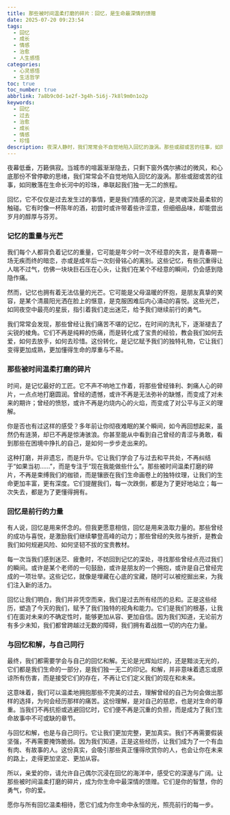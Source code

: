 ```yaml
---
title: 那些被时间温柔打磨的碎片：回忆，是生命最深情的馈赠
date: 2025-07-20 09:23:54
tags:
  - 回忆
  - 成长
  - 情感
  - 治愈
  - 人生感悟
categories:
  - 心灵感悟
  - 生活哲学
toc: true
toc_number: true
abbrlink: 7a8b9c0d-1e2f-3g4h-5i6j-7k8l9m0n1o2p
keywords:
  - 回忆
  - 过去
  - 治愈
  - 成长
  - 情感
  - 珍惜
description: 夜深人静时，我们常常会不自觉地陷入回忆的漩涡。那些或甜或苦的往事，如同散落在生命长河中的珍珠，串联起我们独一无二的旅程。本文将带你一同探索回忆的深层意义，感受它如何温柔地打磨着我们的灵魂，成为我们前行的力量，最终与过去和解，与更好的自己相遇。
---
```


夜幕低垂，万籁俱寂。当城市的喧嚣渐渐隐去，只剩下窗外偶尔拂过的微风，和心底那份不曾停歇的思绪，我们常常会不自觉地陷入回忆的漩涡。那些或甜或苦的往事，如同散落在生命长河中的珍珠，串联起我们独一无二的旅程。

回忆，它不仅仅是过去发生过的事情，更是我们情感的沉淀，是灵魂深处最柔软的触碰。它有时像一杯陈年的酒，初尝时或许带着些许涩意，但细细品味，却能尝出岁月的醇厚与芬芳。

### 记忆的重量与光芒

我们每个人都背负着记忆的重量，它可能是年少时一次不经意的失言，是青春期一场无疾而终的暗恋，亦或是成年后一次刻骨铭心的离别。这些记忆，有些沉重得让人喘不过气，仿佛一块块巨石压在心头，让我们在某个不经意的瞬间，仍会感到隐隐作痛。

然而，记忆也拥有着无法估量的光芒。它可能是父母温暖的怀抱，是朋友真挚的笑容，是某个清晨阳光洒在脸上的惬意，是克服困难后内心涌动的喜悦。这些光芒，如同夜空中最亮的星辰，指引着我们走出迷茫，给予我们继续前行的勇气。

我们常常会发现，那些曾经让我们痛苦不堪的记忆，在时间的洗礼下，逐渐褪去了尖锐的棱角。它们不再是纯粹的伤痛，而是转化成了宝贵的经验，教会我们如何去爱，如何去放手，如何去珍惜。这份转化，是记忆赋予我们的独特礼物，它让我们变得更加成熟，更加懂得生命的厚重与不易。

### 那些被时间温柔打磨的碎片

时间，是记忆最好的工匠。它不声不响地工作着，将那些曾经锋利、刺痛人心的碎片，一点点地打磨圆润。曾经的遗憾，或许不再是无法弥补的缺憾，而变成了对未来的期许；曾经的愤怒，或许不再是灼烧内心的火焰，而变成了对公平与正义的理解。

你是否也有过这样的感受？多年前让你彻夜难眠的某个瞬间，如今再回想起来，虽然仍有涟漪，却已不再是惊涛骇浪。你甚至能从中看到自己曾经的青涩与勇敢，看到那些在困境中挣扎的自己，是如何一步步走出来的。

这种打磨，并非遗忘，而是升华。它让我们学会了与过去和平共处，不再纠结于“如果当初……”，而是专注于“现在我能做些什么”。那些被时间温柔打磨的碎片，不再是束缚我们的枷锁，而是镶嵌在我们生命画卷上的独特纹理，让我们的生命更加丰富，更有深度。它们提醒我们，每一次跌倒，都是为了更好地站立；每一次失去，都是为了更懂得拥有。

### 回忆是前行的力量

有人说，回忆是用来怀念的。但我更愿意相信，回忆是用来汲取力量的。那些曾经的成功与喜悦，是激励我们继续攀登高峰的动力；那些曾经的失败与挫折，是教会我们如何规避风险、如何坚韧不拔的宝贵教材。

每一次当我们感到迷茫、疲惫时，不妨回到记忆的深处，寻找那些曾经点亮过我们的瞬间。或许是某个老师的一句鼓励，或许是朋友的一个拥抱，或许是自己曾经完成的一项壮举。这些记忆，就像是埋藏在心底的宝藏，随时可以被挖掘出来，为我们注入新的活力。

回忆让我们明白，我们并非凭空而来，我们是过去所有经历的总和。正是这些经历，塑造了今天的我们，赋予了我们独特的视角和能力。它们是我们的根基，让我们在面对未来的不确定性时，能够更加从容、更加自信。因为我们知道，无论前方有多少未知，我们都曾跨越过无数的障碍，我们拥有着战胜一切的内在力量。

### 与回忆和解，与自己同行

最终，我们都需要学会与自己的回忆和解。无论是光辉灿烂的，还是黯淡无光的，它们都是我们生命的一部分，是我们独一无二的印记。和解，并非意味着遗忘或原谅所有伤害，而是接受它们的存在，不再让它们定义我们的现在和未来。

这意味着，我们可以温柔地拥抱那些不完美的过去，理解曾经的自己为何会做出那样的选择，为何会经历那样的痛苦。这份理解，是对自己的慈悲，也是对生命的尊重。当我们不再抗拒或逃避回忆时，它们便不再是沉重的负担，而是成为了我们生命故事中不可或缺的章节。

与回忆和解，也是与自己同行。它让我们更加完整，更加真实。我们不再需要假装坚强，不再需要掩饰脆弱。因为我们知道，正是这些经历，让我们成为了一个有血有肉、有故事的人。这份真实，会吸引那些真正懂得欣赏你的人，也会让你在未来的路上，走得更加坚定、更加从容。

所以，亲爱的你，请允许自己偶尔沉浸在回忆的海洋中，感受它的深邃与广阔。让那些被时间温柔打磨的碎片，成为你生命中最深情的馈赠。它们是你的智慧，你的勇气，你的爱。

愿你与所有回忆温柔相待，愿它们成为你生命中永恒的光，照亮前行的每一步。